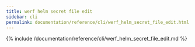 ```yaml
---
title: werf helm secret file edit
sidebar: cli
permalink: documentation/reference/cli/werf_helm_secret_file_edit.html
---
```


{% include /documentation/reference/cli/werf_helm_secret_file_edit.md %}
